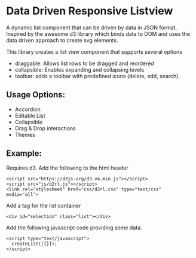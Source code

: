 # Data Driven Responsive Listview

A dynamic list component that can be driven by data in JSON format. Inspired by the awesome d3 library which binds data to DOM and uses the data driven approach to create svg elements.

This library creates a list view component that supports several options

* draggable: Allows list rows to be dragged and reordered
* collapsible: Enables expanding and collapsing levels
* toolbar: adds a toolbar with predefined icons (delete, add, search). 

## Usage Options:
* Accordion
* Editable List
* Collapsible
* Drag & Drop interactions
* Themes

## Example:

Requires d3. Add the following to the html header
```
<script src="https://d3js.org/d3.v4.min.js"></script>
<script src="js/d2rl.js"></script>
<link rel="stylesheet" href="css/d2rl.css" type="text/css" media="all">
```
Add a tag for the list container
```
<div id="selection" class="list"></div>
```
Add the following javascript code providing some data. 
```
<script type="text/javascript">
  createList([{}]);
</script>
```
